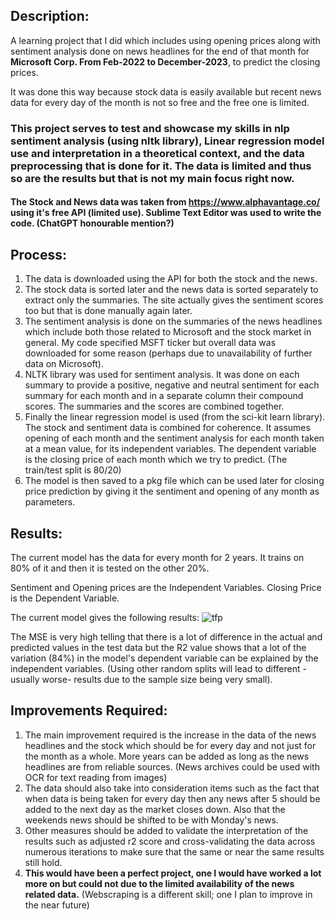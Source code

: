 ## Description:

A learning project that I did which includes using opening prices along with sentiment analysis done on news headlines for the end of that month for **Microsoft Corp. From Feb-2022 to December-2023**, to predict the closing prices. 

It was done this way because stock data is easily available but recent news data for every day of the month is not so free and the free one is limited.

### This project serves to test and showcase my skills in nlp sentiment analysis (using nltk library), Linear regression model use and interpretation in a theoretical context, and the data preprocessing that is done for it. The data is limited and thus so are the results but that is not my main focus right now.

#### The Stock and News data was taken from https://www.alphavantage.co/ using it's free API (limited use). Sublime Text Editor was used to write the code. (ChatGPT honourable mention?)

## Process:
1. The data is downloaded using the API for both the stock and the news.
2. The stock data is sorted later and the news data is sorted separately to extract only the summaries. The site actually gives the sentiment scores too but that is done manually again later.
3. The sentiment analysis is done on the summaries of the news headlines which include both those related to Microsoft and the stock market in general. My code specified MSFT ticker but overall data was downloaded for some reason (perhaps due to unavailability of further data on Microsoft).
4. NLTK library was used for sentiment analysis. It was done on each summary to provide a positive, negative and neutral sentiment for each summary for each month and in a separate column their compound scores. The summaries and the scores are combined together.
5. Finally the linear regression model is used (from the sci-kit learn library). The stock and sentiment data is combined for coherence. It assumes opening of each month and the sentiment analysis for each month taken at a mean value, for its independent variables. The dependent variable is the closing price of each month which we try to predict. (The train/test split is 80/20)
6. The model is then saved to a pkg file which can be used later for closing price prediction by giving it the sentiment and opening of any month as parameters.

## Results:
The current model has the data for every month for 2 years. It trains on 80% of it and then it is tested on the other 20%. 

Sentiment and Opening prices are the Independent Variables. Closing Price is the Dependent Variable. 

The current model gives the following results:
![tfp](https://github.com/I-Zaifa/LinearRegressionSentimentAnalysis/assets/174838964/2c835bc0-7b08-450d-9744-5c7af9be58cf)

The MSE is very high telling that there is a lot of difference in the actual and predicted values in the test data but the R2 value shows that a lot of the variation (84%) in the model's dependent variable can be explained by the independent variables. (Using other random splits will lead to different -usually worse- results due to the sample size being very small).

## Improvements Required:
1. The main improvement required is the increase in the data of the news headlines and the stock which should be for every day and not just for the month as a whole. More years can be added as long as the news headlines are from reliable sources. (News archives could be used with OCR for text reading from images)
2. The data should also take into consideration items such as the fact that when data is being taken for every day then any news after 5 should be added to the next day as the market closes down. Also that the weekends news should be shifted to be with Monday's news.
3. Other measures should be added to validate the interpretation of the results such as adjusted r2 score and cross-validating the data across numerous iterations to make sure that the same or near the same results still hold.
4. **This would have been a perfect project, one I would have worked a lot more on but could not due to the limited availability of the news related data.** (Webscraping is a different skill; one I plan to improve in the near future) 
